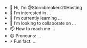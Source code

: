 - 👋 Hi, I’m @Stormbreakerr20Hosting
- 👀 I’m interested in ...
- 🌱 I’m currently learning ...
- 💞️ I’m looking to collaborate on ...
- 📫 How to reach me ...
- 😄 Pronouns: ...
- ⚡ Fun fact: ...

<!---
Stormbreakerr20Hosting/Stormbreakerr20Hosting is a ✨ special ✨ repository because its `README.md` (this file) appears on your GitHub profile.
You can click the Preview link to take a look at your changes.
--->
